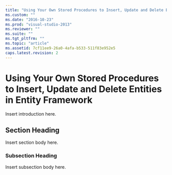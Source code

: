 ```yaml
---
title: "Using Your Own Stored Procedures to Insert, Update and Delete Entities in Entity Framework | Microsoft Docs"
ms.custom: ""
ms.date: "2016-10-23"
ms.prod: "visual-studio-2013"
ms.reviewer: ""
ms.suite: ""
ms.tgt_pltfrm: ""
ms.topic: "article"
ms.assetid: 7cf11ee9-26a0-4afa-b533-511f83e952e5
caps.latest.revision: 2
---
```

# Using Your Own Stored Procedures to Insert, Update and Delete Entities in Entity Framework
Insert introduction here.  
  
## Section Heading  
 Insert section body here.  
  
### Subsection Heading  
 Insert subsection body here.